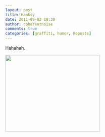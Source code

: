 ```yaml
---
layout: post
title: Hanksy
date: 2011-05-02 18:30
author: coherentnoise
comments: true
categories: [graffiti, humor, Reposts]
---
```

Hahahah.

<a href="http://squishyrobot.files.wordpress.com/2011/04/hanksy.jpg"><img class="alignnone size-medium wp-image-135" title="Hanksy" src="http://squishyrobot.files.wordpress.com/2011/04/hanksy.jpg?w=300" alt="" width="300" height="242" /></a>
